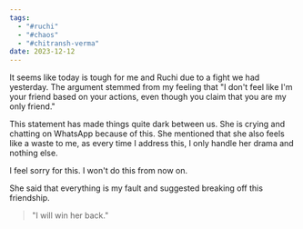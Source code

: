 ```yaml
---
tags:
  - "#ruchi"
  - "#chaos"
  - "#chitransh-verma"
date: 2023-12-12
---
```

It seems like today is tough for me and Ruchi due to a fight we had yesterday. The argument stemmed from my feeling that "I don't feel like I'm your friend based on your actions, even though you claim that you are my only friend."

This statement has made things quite dark between us. She is crying and chatting on WhatsApp because of this. She mentioned that she also feels like a waste to me, as every time I address this, I only handle her drama and nothing else.

I feel sorry for this. I won't do this from now on.

She said that everything is my fault and suggested breaking off this friendship.

> "I will win her back."